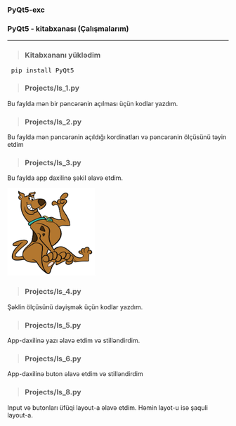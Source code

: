 
### PyQt5-exc
### PyQt5 - kitabxanası (Çalışmalarım)

---

>### Kitabxananı yüklədim 
<pre> pip install PyQt5 </pre>


> ### Projects/ls_1.py
<p> Bu faylda mən bir pəncərənin açılması üçün kodlar yazdım. </p>


> ### Projects/ls_2.py
<p> Bu faylda mən pəncərənin açıldığı kordinatları və pəncərənin ölçüsünü təyin etdim </p>

> ### Projects/ls_3.py
<p>Bu faylda app daxilinə şəkil əlavə etdim.</p>

<img src="https://raw.githubusercontent.com/MushvigShukurov/PyQt5-exc/main/Projects/images/scooby-doo.jpg" alt="image" width="200" height="200">

> ### Projects/ls_4.py
<p>Şəklin ölçüsünü dəyişmək üçün kodlar yazdım.</p>

> ### Projects/ls_5.py
<p>App-daxilinə yazı əlavə etdim və stilləndirdim.</p>

> ### Projects/ls_6.py
<p>App-daxilinə buton əlavə etdim və stilləndirdim</p>

> ### Projects/ls_8.py
<p>Input və butonları üfüqi layout-a əlavə etdim. Həmin layot-u isə şaquli layout-a.</p>
